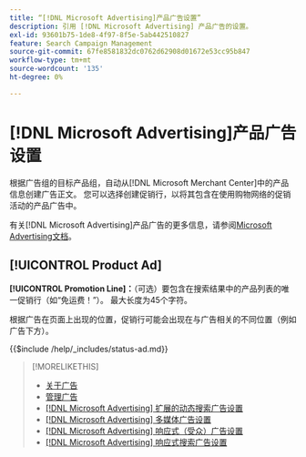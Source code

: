 ```yaml
---
title: “[!DNL Microsoft Advertising]产品广告设置”
description: 引用 [!DNL Microsoft Advertising] 产品广告的设置。
exl-id: 93601b75-1de8-4f97-8f5e-5ab442510827
feature: Search Campaign Management
source-git-commit: 67fe8581832dc0762d62908d01672e53cc95b847
workflow-type: tm+mt
source-wordcount: '135'
ht-degree: 0%

---
```


# [!DNL Microsoft Advertising]产品广告设置

根据广告组的目标产品组，自动从[!DNL Microsoft Merchant Center]中的产品信息创建广告正文。 您可以选择创建促销行，以将其包含在使用购物网络的促销活动的产品广告中。

有关[!DNL Microsoft Advertising]产品广告的更多信息，请参阅[Microsoft Advertising文档](https://help.ads.microsoft.com/#apex/3/en/51082)。

## [!UICONTROL Product Ad]

**[!UICONTROL Promotion Line]：**（可选）要包含在搜索结果中的产品列表的唯一促销行（如“免运费！”）。 最大长度为45个字符。

根据广告在页面上出现的位置，促销行可能会出现在与广告相关的不同位置（例如广告下方）。

<!-- **[!UICONTROL Status]:** -->

{{$include /help/_includes/status-ad.md}}

>[!MORELIKETHIS]
>
>* [关于广告](ad-about.md)
>* [管理广告](ad-manage.md)
>* [[!DNL Microsoft Advertising] 扩展的动态搜索广告设置](ad-settings-microsoft-dsa.md)
>* [[!DNL Microsoft Advertising] 多媒体广告设置](ad-settings-microsoft-multimedia.md)
>* [[!DNL Microsoft Advertising] 响应式（受众）广告设置](ad-settings-microsoft-responsive.md)
>* [[!DNL Microsoft Advertising] 响应式搜索广告设置](ad-settings-microsoft-rsa.md)
